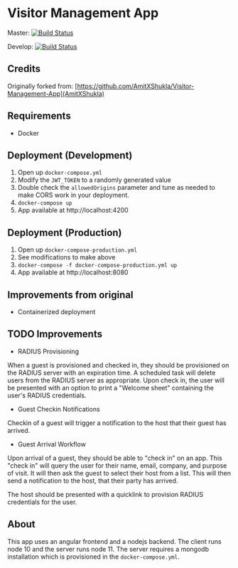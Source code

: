 # Visitor Management App 
Master: [![Build Status](https://travis-ci.com/alex4108/visitor-management.svg?branch=master)](https://travis-ci.com/alex4108/visitor-management?branch=master)

Develop: [![Build Status](https://travis-ci.com/alex4108/visitor-management.svg?branch=develop)](https://travis-ci.com/alex4108/visitor-management?branch=develop)

## Credits
Originally forked from: [https://github.com/AmitXShukla/Visitor-Management-App](AmitXShukla)

## Requirements
* Docker

## Deployment (Development)
1. Open up `docker-compose.yml`
1. Modify the `JWT_TOKEN` to a randomly generated value
1. Double check the `allowedOrigins` parameter and tune as needed to make CORS work in your deployment.
1. `docker-compose up`
1. App available at http://localhost:4200

## Deployment (Production)
1. Open up `docker-compose-production.yml`
1. See modifications to make above
1. `docker-compose -f docker-compose-production.yml up`
1. App available at http://localhost:8080

## Improvements from original
* Containerized deployment

## TODO Improvements

* RADIUS Provisioning

When a guest is provisioned and checked in, they should be provisioned on the RADIUS server with an expiration time.  A scheduled task will delete users from the RADIUS server as appropriate.  Upon check in, the user will be presented with an option to print a "Welcome sheet" containing the user's RADIUS credentials.

* Guest Checkin Notifications

Checkin of a guest will trigger a notification to the host that their guest has arrived.

* Guest Arrival Workflow

Upon arrival of a guest, they should be able to "check in" on an app.  This "check in" will query the user for their name, email, company, and purpose of visit.  It will then ask the guest to select their host from a list.  This will then send a notification to the host, that their party has arrived.

The host should be presented with a quicklink to provision RADIUS credentials for the user.


## About
This app uses an angular frontend and a nodejs backend.  The client runs node 10 and the server runs node 11.  The server requires a mongodb installation which is provisioned in the `docker-compose.yml`.
